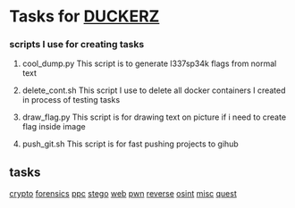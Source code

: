 # Tasks for [DUCKERZ](https://duckerz.ru/)

### scripts I use for creating tasks
1. cool_dump.py
This script is to generate l337sp34k flags from normal text

2. delete_cont.sh
This script I use to delete all docker containers I created in process of testing tasks

3. draw_flag.py
This script is for drawing text on picture if i need to create flag inside image

4. push_git.sh
This script is for fast pushing projects to gihub

## tasks
[crypto](./crypto)
[forensics](./forensics)
[ppc](./ppc)
[stego](./stego)
[web](./web)
[pwn](./pwn)
[reverse](./reverse)
[osint](./osint)
[misc](./misc)
[quest](./quest)
